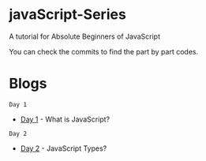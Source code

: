 # javaScript-Series
A tutorial for Absolute Beginners of JavaScript

You can check the commits to find the part by part codes.

# Blogs
```
Day 1
```
* [Day 1](https://blog.nerdjfpb.com/javascript-part-1/) - What is JavaScript?

```
Day 2
```
* [Day 2](https://blog.nerdjfpb.com/javascript-part-2/) - JavaScript Types?
